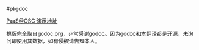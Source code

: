 #pkgdoc

[PaaS@OSC 演示地址](http://mygodoc.oschina.mopaas.com)

排版完全取自godoc.org，非常感谢godoc。因为godoc和本翻译都是开源，未询问即使用其数据，如有侵权请告知本人。